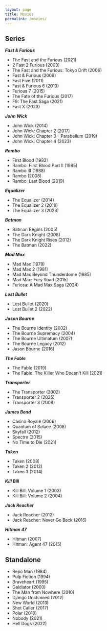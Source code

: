```yaml
---
layout: page
title: Movies
permalink: /movies/
---
```



## Series

***Fast & Furious***
- The Fast and the Furious (2021)
- 2 Fast 2 Furious (2003)
- The Fast and the Furious: Tokyo Drift (2006)
- Fast & Furious (2009)
- Fast Five (2011)
- Fast & Furious 6 (2013)
- Furious 7 (2015)
- The Fate of the Furious (2017)
- F9: The Fast Saga (2021)
- Fast X (2023)


***John Wick***
- John Wick (2014)
- John Wick: Chapter 2 (2017)
- John Wick: Chapter 3 – Parabellum (2019)
- John Wick: Chapter 4 (2023)


***Rambo***
- First Blood (1982)
- Rambo: First Blood Part II (1985)
- Rambo III (1988)
- Rambo (2008)
- Rambo: Last Blood (2019)


***Equalizer***
- The Equalizer (2014)
- The Equalizer 2 (2018)
- The Equalizer 3 (2023)


***Batman***
- Batman Begins (2005)
- The Dark Knight (2008)
- The Dark Knight Rises (2012)
- The Batman (2022)


***Mad Max***
- Mad Max (1979)
- Mad Max 2 (1981)
- Mad Max Beyond Thunderdome (1985)
- Mad Max: Fury Road (2015)
- Furiosa: A Mad Max Saga (2024)


***Lost Bullet***
- Lost Bullet (2020)
- Lost Bullet 2 (2022)


***Jason Bourne***
- The Bourne Identity (2002)
- The Bourne Supremacy (2004)
- The Bourne Ultimatum (2007)
- The Bourne Legacy (2012)
- Jason Bourne (2016)


***The Fable***
- The Fable (2019)
- The Fable: The Killer Who Doesn't Kill (2021)


***Transporter***
- The Transporter (2002)
- Transporter 2 (2025)
- Transporter 3 (2008)


***James Bond***
- Casino Royale (2006)
- Quantum of Solace (2008)
- Skyfall (2012)
- Spectre (2015)
- No Time to Die (2021)


***Taken***
- Taken (2008)
- Taken 2 (2012)
- Taken 3 (2014)


***Kill Bill***
- Kill Bill: Volume 1 (2003)
- Kill Bill: Volume 2 (2004)


***Jack Reacher***
- Jack Reacher (2012)
- Jack Reacher: Never Go Back (2016)


***Hitman 47***
- Hitman (2007)
- Hitman: Agent 47 (2015)


## Standalone

- Repo Man (1984)
- Pulp Fiction (1994)
- Braveheart (1995)
- Galdiator (2000)
- The Man from Nowhere (2010)
- Django Unchained (2012)
- New World (2013)
- Shot Caller (2017)
- Polar (2019)
- Nobody (2021)
- Hell Dogs (2022)





